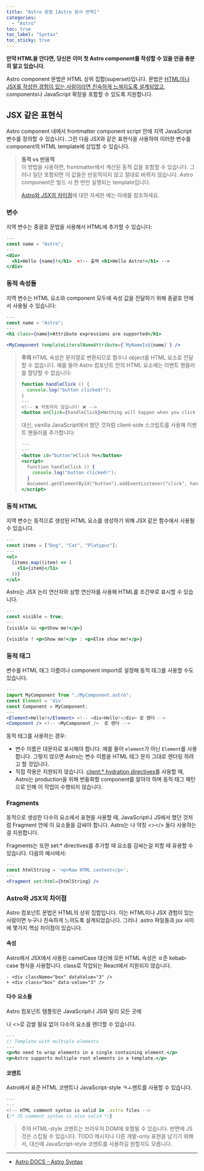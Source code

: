 ```yaml
---
title: "Astro 문법 [Astro 문서 번역]"
categories:
  - "Astro"
toc: true
toc_label: "Syntax"
toc_sticky: true
---
```


**만약 HTML을 안다면, 당신은 이미 첫 Astro component를 작성할 수 있을 만큼 충분히 알고 있습니다.**

Astro component 문법은 HTML 상위 집합(superset)입니다. 문법은 [HTML이나 JSX를 작성한 경험이 있는 사람이라면 친숙하게 느껴지도록 설계되었고](#astro와-jsx-차이점), components나 JavaScript 확장을 포함할 수 있도록 지원합니다.

## JSX 같은 표현식

Astro component 내에서 frontmatter component script 안에 지역 JavaScript 변수를 정의할 수 있습니다. 그런 다음 JSX와 같은 표현식을 사용하여 이러한 변수를 component의 HTML template에 삽입할 수 있습니다.

> **동적 vs 반응적**  
> 이 방법을 사용하면, frontmatter에서 계산된 동적 값을 포함할 수 있습니다. 그러나 일단 포함되면 이 값들은 반응적이지 않고 절대로 바뀌지 않습니다. Astro component은 빌드 시 한 번만 실행되는 template입니다.
>
> [Astro와 JSX의 차이점](#astro와-jsx의-차이점)에 대한 자세한 예는 아래를 참조하세요.

### 변수

지역 변수는 중괄호 문법을 사용해서 HTML에 추가할 수 있습니다:

```jsx
---
const name = "Astro";
---
<div>
  <h1>Hello {name}!</h1>  <!-- 출력 <h1>Hello Astro!</h1> -->
</div>
```

### 동적 속성들

지역 변수는 HTML 요소와 component 모두에 속성 값을 전달하기 위해 중괄호 안에서 사용될 수 있습니다:

```jsx
---
const name = "Astro";
---
<h1 class={name}>Attribute expressions are supported</h1>

<MyComponent templateLiteralNameAttribute={`MyNameIs${name}`} />
```

> **주의**
> HTML 속성은 문자열로 변환되므로 함수나 object를 HTML 요소로 전달할 수 없습니다. 예를 들어 Astro 컴포넌트 안의 HTML 요소에는 이벤트 핸들러를 할당할 수 없습니다:
>
> ```jsx
> function handleClick () {
>   console.log("button clicked!");
> }
> ---
> <!-- ❌ 작동하지 않습니다! ❌ -->
> <button onClick={handleClick}>Nothing will happen when you click me!</button>
> ```
>
> 대신, vanilla JavaScript에서 했던 것처럼 client-side 스크립트를 사용해 이벤트 핸들러를 추가합니다:
>
> ```jsx
> ---
> ---
> <button id="button">Click Me</button>
> <script>
>   function handleClick () {
>     console.log("button clicked!");
>   }
>   document.getElementById("button").addEventListener("click", handleClick)
> </script>
> ```

### 동적 HTML

지역 변수는 동적으로 생성된 HTML 요소를 생성하기 위해 JSX 같은 함수에서 사용될 수 있습니다.

```jsx
---
const items = ["Dog", "Cat", "Platypus"];
---
<ul>
  {items.map((item) => (
    <li>{item}</li>
  ))}
</ul>
```

Astro는 JSX 논리 연산자와 삼항 연산자를 사용해 HTML를 조건부로 표시할 수 있습니다.

```jsx
---
const visible = true;
---
{visible && <p>Show me!</p>}

{visible ? <p>Show me!</p> : <p>Else show me!</p>}
```

### 동적 태그

변수를 HTML 태그 이름이나 component import로 설정해 동적 태그를 사용할 수도 있습니다.

```jsx
---
import MyComponent from "./MyComponent.astro";
const Element = 'div'
const Component = MyComponent;
---
<Element>Hello!</Element> <!-- <div>Hello!</div> 로 렌더 -->
<Component /> <!-- <MyComponent />  로 렌더 -->
```

동적 태그를 사용하는 경우:

- 변수 이름은 대문자로 표시해야 합니다. 예를 들어 `element`가 아닌 `Element`를 사용합니다. 그렇지 않으면 Astro는 변수 이름을 HTML 태그 문자 그대로 렌더링 하려고 할 것입니다.
- 직접 작용은 지원되지 않습니다. [client:\* hydration directives](https://docs.astro.build/en/core-concepts/framework-components/#hydrating-interactive-components)를 사용할 때, Astro는 production을 위해 번들화할 component를 알아야 하며 동적 태그 패턴으로 인해 이 작업이 수행되지 않습니다.

### Fragments

동적으로 생성한 다수의 요소에서 표현을 사용할 때, JavaScript나 JS에서 했던 것처럼 Fragment 안에 이 요소들을 감싸야 합니다. Astro는 <Fragment></Fragment> 나 약칭 <></> 둘다 사용하는 걸 지원합니다.

Fragments는 또한 set:\* directives를 추가할 때 요소를 감싸는걸 피할 때 유용할 수 있습니다. 다음의 예시에서:

```jsx
---
const htmlString = '<p>Raw HTML content</p>';
---
<Fragment set:html={htmlString} />
```

### Astro와 JSX의 차이점

Astro 컴포넌트 문법은 HTML의 상위 집합입니다. 이는 HTML이나 JSX 경험이 있는 사람이면 누구나 친숙하게 느끼도록 설계되었습니다. 그러나 .astro 파일들과 jsx 사이에 몇가지 핵심 차이점이 있습니다.

#### 속성

Astro에서 JSX에서 사용된 camelCase 대신에 모든 HTML 속성은 ㅍ준 kebab-case 형식을 사용합니다. class로 작업되는 React에서 지원되지 않습니다.

```
- <div className="box" dataValue="3" />
+ <div class="box" data-value="3" />
```

#### 다수 요소들

Astro 컴포넌트 템플릿은 JavaScript나 JS와 달리 모든 곳에 <div>나 <>로 감쌀 필요 없이 다수의 요소를 렌더할 수 있습니다.

```jsx
---
// Template with multiple elements
---
<p>No need to wrap elements in a single containing element.</p>
<p>Astro supports multiple root elements in a template.</p>
```

#### 코멘트

Astro에서 표준 HTML 코멘트나 JavaScript-style ㅋㅗ멘트를 사용할 수 있습니다.

```jsx
---
---
<!-- HTML comment syntax is valid in .astro files -->
{/* JS comment syntax is also valid */}
```

> 주의
> HTML-style 코멘트는 브라우저 DOM에 포함될 수 있습니다. 반면에 JS 것은 스킵될 수 있습니다. TODO 메시지나 다른 개발-only 표현을 남기기 위해서, 대신에 JavaScript-style 코멘트를 사용하길 원할지도 모릅니다.

---

- [Astro DOCS - Astro Syntax](https://docs.astro.build/en/core-concepts/astro-syntax/)
